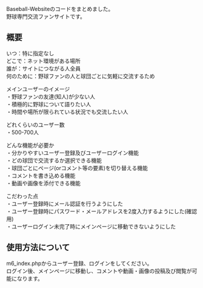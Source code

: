 Baseball-Websiteのコードをまとめました。<br>
野球専門交流ファンサイトです。<br>

## 概要

いつ：特に指定なし<br>
どこで：ネット環境がある場所<br>
誰が：サイトにつながる人全員<br>
何のために：野球ファンの人と球団ごとに気軽に交流するため<br>

メインユーザーのイメージ<br>
・野球ファンの友達(知人)が少ない人<br>
・積極的に野球について語りたい人<br>
・時間や場所が限られている状況でも交流したい人<br>

どれくらいのユーザー数<br>
・500-700人<br>

どんな機能が必要か<br>
・分かりやすいユーザー登録及びユーザーログイン機能<br>
・どの球団で交流するか選択できる機能<br>
・球団ごとにページ(orコメント等の要素)を切り替える機能<br>
・コメントを書き込める機能<br>
・動画や画像を添付できる機能<br>

こだわった点<br>
・ユーザー登録時にメール認証を行うようにした<br>
・ユーザー登録時にパスワード・メールアドレスを2度入力するようにした(確認用)<br>
・ユーザーログイン未完了時にメインページに移動できないようにした<br>

## 使用方法について

m6_index.phpからユーザー登録、ログインをしてください。<br>
ログイン後、メインページに移動し、コメントや動画・画像の投稿及び閲覧が可能になります。<br>
